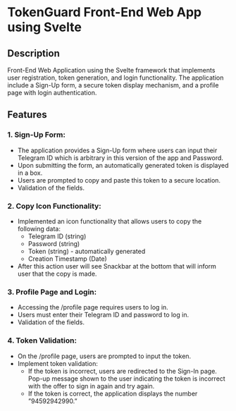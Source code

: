 # TokenGuard Front-End Web App using Svelte

## Description

Front-End Web Application using the Svelte framework that implements user registration, token generation, and login functionality. The application include a Sign-Up form, a secure token display mechanism, and a profile page with login authentication.

## Features

### 1. Sign-Up Form:

- The application provides a Sign-Up form where users can input their Telegram ID which is arbitrary 
in this version of the app and Password.
- Upon submitting the form, an automatically generated token is displayed in a box.
- Users are prompted to copy and paste this token to a secure location.
- Validation of the fields.


### 2. Copy Icon Functionality:

- Implemented an icon functionality that allows users to copy the following data:
    - Telegram ID (string)
    - Password (string)
    - Token (string) - automatically generated
    - Creation Timestamp (Date)
 - After this action user will see Snackbar at the bottom that will inform user that the copy is made.

### 3. Profile Page and Login:

- Accessing the /profile page requires users to log in.
- Users must enter their Telegram ID and password to log in.
- Validation of the fields.

### 4. Token Validation:

- On the /profile page, users are prompted to input the token.
- Implement token validation:
    - If the token is incorrect, users are redirected to the Sign-In page. Pop-up message shown to the user indicating the token is incorrect with the offer to sign in again and try again.
    - If the token is correct, the application displays the number ”94592942990.”

